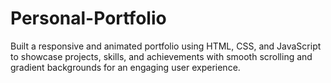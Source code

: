 # Personal-Portfolio
Built a responsive and animated portfolio using HTML, CSS, and JavaScript to showcase projects, skills, and achievements with smooth scrolling and gradient backgrounds for an engaging user experience.
